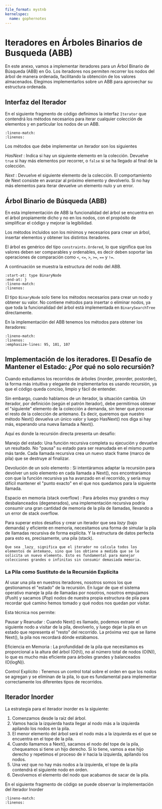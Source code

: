 ```yaml
---
file_format: mystnb
kernelspec:
  name: gophernotes
---
```


# Iteradores en Árboles Binarios de Busqueda (ABB)

En este anexo, vamos a implementar iteradores para un Árbol Binario de Búsqueda (ABB) en Go. Los iteradores nos permiten recorrer los nodos del árbol de manera ordenada, facilitando la obtención de los valores almacenados. Elegimos implementarlos sobre un ABB para aprovechar su estructura ordenada.

## Interfaz del Iterador

En el siguiente fragmento de código definimos la interfaz `Iterator` que contendrá los métodos necesarios para iterar cualquier colección de elementos y en particular los nodos de un ABB.

```{literalinclude} ../_static/code/types/types.go
:lineno-match:
:linenos:
```
Los métodos que debe implementar un iterador son los siguientes

_HasNext_
: Indica si hay un siguiente elemento en la colección. Devuelve `true` si hay más elementos por recorrer, o `false` si se ha llegado al final de la colección.

_Next_
: Devuelve el siguiente elemento de la colección. El comportamiento de Next consiste en avanzar al próximo elemento y devolverlo. Si no hay más elementos para iterar devuelve un elemento nulo y un error.

## Árbol Binario de Búsqueda (ABB)

En esta implementación de ABB la funcionalidad del árbol se encuentra en el árbol propiamente dicho y no en los nodos, con el propósito de simplificar el código y mejorar la legibilidad.

Los métodos incluidos son los mínimos y necesarios para crear un árbol, insertar elementos y obtener los distintos iteradores.

El árbol es genérico del tipo `constraints.Ordered`, lo que significa que los valores deben ser comparables y ordenables, es decir deben soportar las operaciones de comparación como `<`, `<=`, `>`, `>=`, `==` y `!=`.

A continuación se muestra la estructura del nodo del ABB.

```{literalinclude} ../_static/code/binarytree/binarynode.go
:start-at: type BinaryNode
:end-at: }
:lineno-match:
:linenos:
```

El tipo `BinaryNode` solo tiene los métodos necesarios para crear un nodo y obtener su valor. No contiene métodos para insertar o eliminar nodos, ya que toda la funcionalidad del árbol está implementada en `BinarySearchTree` directamente. 

En la implementación del ABB tenemos los métodos para obtener los iteradores: 

```{literalinclude} ../_static/code/binarytree/binarysearchtree.go
:lineno-match:
:linenos:
:emphasize-lines: 95, 101, 107
```


## Implementación de los iteradores. El Desafío de Mantener el Estado: ¿Por qué no solo recursión?

Cuando estudiamos los recorridos de árboles (inorder, preorder, postorder), la forma más intuitiva y elegante de implementarlos es usando recursión, ya que el código queda conciso, limpio y fácil de entender.

Sin embargo, cuando hablamos de un iterador, la situación cambia. Un iterador, por definición (según el patrón Iterador), debe permitirnos obtener el "siguiente" elemento de la colección a demanda, sin tener que procesar el resto de la colección de antemano. Es decir, queremos que nuestro método Next() devuelva un único valor y luego HasNext() nos diga si hay más, esperando una nueva llamada a Next().

Aquí es donde la recursión directa presenta un desafío:

Manejo del estado: 
Una función recursiva completa su ejecución y devuelve un resultado. No "pausa" su estado para ser reanudada en el mismo punto más tarde. Cada llamada recursiva crea un nuevo stack frame (marco de pila) que se destruye al finalizar.

Devolución de un solo elemento
: Si intentáramos adaptar la recursión para devolver un solo elemento en cada llamada a Next(), nos encontraríamos con que la función recursiva ya ha avanzado en el recorrido, y sería muy difícil mantener el "punto exacto" en el que nos quedamos para la siguiente llamada.

Espacio en memoria (stack overflow)
: Para árboles muy grandes o muy desbalanceados (degenerados), una implementación recursiva podría consumir una gran cantidad de memoria de la pila de llamadas, llevando a un error de stack overflow.

Para superar estos desafíos y crear un iterador que sea _lazy_ (bajo demanda) y eficiente en memoria, necesitamos una forma de simular la pila de llamadas recursiva de forma explícita. Y la estructura de datos perfecta para esto es, precisamente, una pila (stack).

```{Note}
Que sea _lazy_ significa que el iterador no calcula todos los elementos de antemano, sino que los obtiene a medida que se le solicita un nuevo elemento. Esto es fundamental para manejar colecciones grandes o infinitas sin consumir demasiada memoria.
```

### La Pila como Sustituto de la Recursión Explícita

Al usar una pila en nuestros iteradores, nosotros somos los que gestionamos el "estado" de la recursión. En lugar de que el sistema operativo maneje la pila de llamadas por nosotros, nosotros empujamos (_Push_) y sacamos (_Pop_) nodos de nuestra propia estructura de pila para recordar qué camino hemos tomado y qué nodos nos quedan por visitar.

Esta técnica nos permite:

Pausar y Reanudar
: Cuando Next() es llamado, podemos extraer el siguiente nodo a visitar de la pila, devolverlo, y luego dejar la pila en un estado que representa el "resto" del recorrido. La próxima vez que se llame Next(), la pila nos recordará dónde estábamos.

Eficiencia en Memoria
: La profundidad de la pila que necesitamos es proporcional a la altura del árbol (O(h)), no al número total de nodos (O(N)), lo que es mucho más eficiente para árboles grandes y balanceados (O(logN)).

Control Explícito
: Tenemos un control total sobre el orden en que los nodos se agregan y se eliminan de la pila, lo que es fundamental para implementar correctamente los diferentes tipos de recorridos.

## Iterador Inorder

La estrategia para el iterador inorder es la siguiente:

1. Comenzamos desde la raíz del árbol.
2. Vamos hacia la izquierda hasta llegar al nodo más a la izquierda apilando los nodos en la pila.
3. El menor elemento del árbol será el nodo más a la izquierda es el que se encuentra en el tope de la pila.
4. Cuando llamamos a Next(), sacamos el nodo del tope de la pila, chequeamos si tiene un hijo derecho. Si lo tiene, vamos a ese hijo derecho y repetimos el proceso de ir hacia la izquierda, apilando los nodos.
5. Una vez que no hay más nodos a la izquierda, el tope de la pila contendrá el siguiente nodo en orden.
6. Devolvemos el elemento del nodo que acabamos de sacar de la pila.

En el siguiente fragmento de código se puede observar la implementación del iterador Inorder

```{literalinclude} ../_static/code/binarytree/inorderIterator.go
:lineno-match:
:linenos:
```

